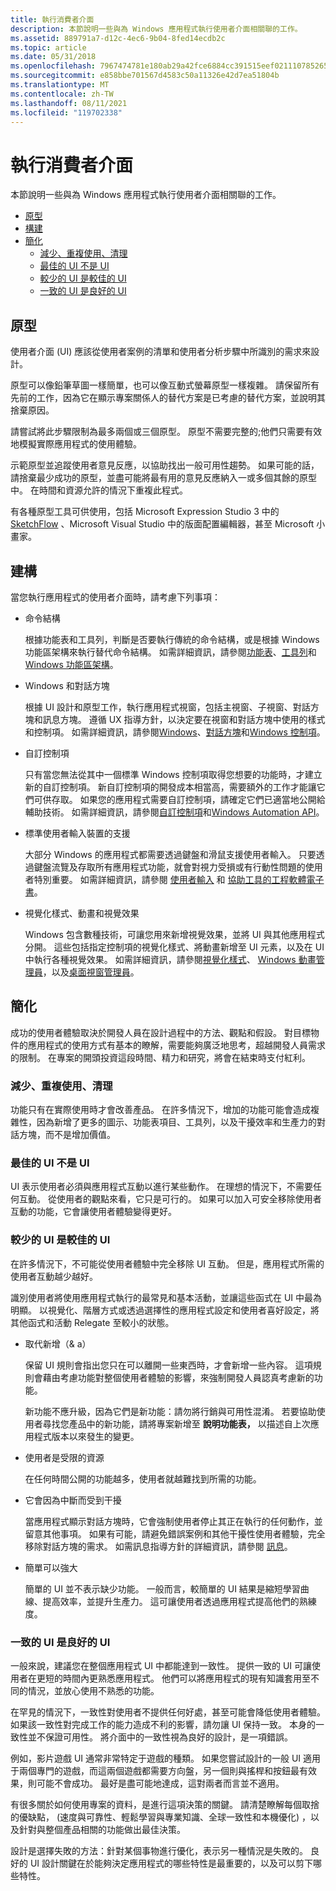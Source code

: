 ```yaml
---
title: 執行消費者介面
description: 本節說明一些與為 Windows 應用程式執行使用者介面相關聯的工作。
ms.assetid: 889791a7-d12c-4ec6-9b04-8fed14ecdb2c
ms.topic: article
ms.date: 05/31/2018
ms.openlocfilehash: 7967474781e180ab29a42fce6884cc391515eef0211107852659eace3490e712
ms.sourcegitcommit: e858bbe701567d4583c50a11326e42d7ea51804b
ms.translationtype: MT
ms.contentlocale: zh-TW
ms.lasthandoff: 08/11/2021
ms.locfileid: "119702338"
---
```

# <a name="implementing-a-user-interface"></a>執行消費者介面

本節說明一些與為 Windows 應用程式執行使用者介面相關聯的工作。

-   [原型](#prototype)
-   [構建](#construct)
-   [簡化](#simplify)
    -   [減少、重複使用、清理](#reduce-reuse-declutter)
    -   [最佳的 UI 不是 UI](#the-best-ui-is-no-ui)
    -   [較少的 UI 是較佳的 UI](#less-ui-is-better-ui)
    -   [一致的 UI 是良好的 UI](#consistent-ui-is-good-ui)

## <a name="prototype"></a>原型

使用者介面 (UI) 應該從使用者案例的清單和使用者分析步驟中所識別的需求來設計。

原型可以像鉛筆草圖一樣簡單，也可以像互動式螢幕原型一樣複雜。 請保留所有先前的工作，因為它在顯示專案關係人的替代方案是已考慮的替代方案，並說明其捨棄原因。

請嘗試將此步驟限制為最多兩個或三個原型。 原型不需要完整的;他們只需要有效地模擬實際應用程式的使用體驗。

示範原型並追蹤使用者意見反應，以協助找出一般可用性趨勢。 如果可能的話，請捨棄最少成功的原型，並盡可能將最有用的意見反應納入一或多個其餘的原型中。 在時間和資源允許的情況下重複此程式。

有各種原型工具可供使用，包括 Microsoft Expression Studio 3 中的[SketchFlow](/previous-versions/visualstudio/design-tools/expression-studio-3/ee341458(v=expression.30)) 、Microsoft Visual Studio 中的版面配置編輯器，甚至 Microsoft 小畫家。

## <a name="construct"></a>建構

當您執行應用程式的使用者介面時，請考慮下列事項：

-   命令結構

    根據功能表和工具列，判斷是否要執行傳統的命令結構，或是根據 Windows 功能區架構來執行替代命令結構。 如需詳細資訊，請參閱[功能表](../menurc/menus.md)、[工具列](../controls/toolbar-control-reference.md)和[Windows 功能區架構](../windowsribbon/-uiplat-windowsribbon-entry.md)。

-   Windows 和對話方塊

    根據 UI 設計和原型工作，執行應用程式視窗，包括主視窗、子視窗、對話方塊和訊息方塊。 遵循 UX 指導方針，以決定要在視窗和對話方塊中使用的樣式和控制項。 如需詳細資訊，請參閱[Windows](../winmsg/windows.md)、[對話方塊](../dlgbox/dialog-boxes.md)和[Windows 控制項](../controls/window-controls.md)。

-   自訂控制項

    只有當您無法從其中一個標準 Windows 控制項取得您想要的功能時，才建立新的自訂控制項。 新自訂控制項的開發成本相當高，需要額外的工作才能讓它們可供存取。 如果您的應用程式需要自訂控制項，請確定它們已適當地公開給輔助技術。 如需詳細資訊，請參閱[自訂控制項](../controls/user-controls-intro.md)和[Windows Automation API](../winauto/windows-automation-api-portal.md)。

-   標準使用者輸入裝置的支援

    大部分 Windows 的應用程式都需要透過鍵盤和滑鼠支援使用者輸入。 只要透過鍵盤流覽及存取所有應用程式功能，就會對視力受損或有行動性問題的使用者特別重要。 如需詳細資訊，請參閱 [使用者輸入](../inputdev/user-input.md) 和 [協助工具的工程軟體電子書](https://www.microsoft.com/download/details.aspx?id=19262)。

-   視覺化樣式、動畫和視覺效果

    Windows 包含數種技術，可讓您用來新增視覺效果，並將 UI 與其他應用程式分開。 這些包括指定控制項的視覺化樣式、將動畫新增至 UI 元素，以及在 UI 中執行各種視覺效果。 如需詳細資訊，請參閱[視覺化樣式](../controls/themes-overview.md)、 [Windows 動畫管理員](../uianimation/-main-portal.md)，以及[桌面視窗管理員](../dwm/dwm-overview.md)。

## <a name="simplify"></a>簡化 

成功的使用者體驗取決於開發人員在設計過程中的方法、觀點和假設。 對目標物件的應用程式的使用方式有基本的瞭解，需要能夠廣泛地思考，超越開發人員需求的限制。 在專案的開頭投資這段時間、精力和研究，將會在結束時支付紅利。

### <a name="reduce-reuse-declutter"></a>減少、重複使用、清理

功能只有在實際使用時才會改善產品。 在許多情況下，增加的功能可能會造成複雜性，因為新增了更多的圖示、功能表項目、工具列，以及干擾效率和生產力的對話方塊，而不是增加價值。

### <a name="the-best-ui-is-no-ui"></a>最佳的 UI 不是 UI

UI 表示使用者必須與應用程式互動以進行某些動作。 在理想的情況下，不需要任何互動。 從使用者的觀點來看，它只是可行的。 如果可以加入可安全移除使用者互動的功能，它會讓使用者體驗變得更好。

### <a name="less-ui-is-better-ui"></a>較少的 UI 是較佳的 UI

在許多情況下，不可能從使用者體驗中完全移除 UI 互動。 但是，應用程式所需的使用者互動越少越好。

識別使用者將使用應用程式執行的最常見和基本活動，並讓這些函式在 UI 中最為明顯。 以視覺化、階層方式或透過選擇性的應用程式設定和使用者喜好設定，將其他函式和活動 Relegate 至較小的狀態。

-   取代新增（& a）

    保留 UI 規則會指出您只在可以離開一些東西時，才會新增一些內容。 這項規則會藉由考慮功能對整個使用者體驗的影響，來強制開發人員認真考慮新的功能。

    新功能不應升級，因為它們是新功能：請勿將行銷與可用性混淆。 若要協助使用者尋找您產品中的新功能，請將專案新增至 **說明功能表，** 以描述自上次應用程式版本以來發生的變更。

-   使用者是受限的資源

    在任何時間公開的功能越多，使用者就越難找到所需的功能。

-   它會因為中斷而受到干擾

    當應用程式顯示對話方塊時，它會強制使用者停止其正在執行的任何動作，並留意其他事項。 如果有可能，請避免錯誤案例和其他干擾性使用者體驗，完全移除對話方塊的需求。 如需訊息指導方針的詳細資訊，請參閱 [訊息](https://msdn.microsoft.com/library/dd535525.aspx)。

-   簡單可以強大

    簡單的 UI 並不表示缺少功能。 一般而言，較簡單的 UI 結果是縮短學習曲線、提高效率，並提升生產力。 這可讓使用者透過應用程式提高他們的熟練度。

### <a name="consistent-ui-is-good-ui"></a>一致的 UI 是良好的 UI

一般來說，建議您在整個應用程式 UI 中都能達到一致性。 提供一致的 UI 可讓使用者在更短的時間內更熟悉應用程式。 他們可以將應用程式的現有知識套用至不同的情況，並放心使用不熟悉的功能。

在罕見的情況下，一致性對使用者不提供任何好處，甚至可能會降低使用者體驗。 如果該一致性對完成工作的能力造成不利的影響，請勿讓 UI 保持一致。 本身的一致性並不保證可用性。 將介面中的一致性視為良好的設計，是一項錯誤。

例如，影片遊戲 UI 通常非常特定于遊戲的種類。 如果您嘗試設計的一般 UI 適用于兩個專門的遊戲，而這兩個遊戲都需要方向盤，另一個則與搖桿和按鈕最有效果，則可能不會成功。 最好是盡可能地達成，這對兩者而言並不適用。

有很多關於如何使用專案的資料，是進行這項決策的關鍵。 請清楚瞭解每個取捨的優缺點， (速度與可靠性、輕鬆學習與專業知識、全球一致性和本機優化) ，以及針對與整個產品相關的功能做出最佳決策。

設計是選擇失敗的方法：針對某個事物進行優化，表示另一種情況是失敗的。 良好的 UI 設計關鍵在於能夠決定應用程式的哪些特性是最重要的，以及可以剪下哪些特性。

 

 